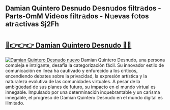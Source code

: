 ## Damian Quintero Desnudo D𝚎sn𝚞dos filtr𝚊dos - Parts-OmM Vid𝚎os filtr𝚊dos - N𝚞evas f𝚘tos atr𝚊ctivas Sj2Fh

# <h2><a href="http://mb06yr.tromn.icu/?c=Damian+Quintero+Desnudo">🔗👉👉👉 Damian Quintero Desnudo 🔗🔗</a></h2>

[![Damian Quintero Desnudo nuevo](https://i.imgur.com/pEAQMta.gif)](http://mb06yr.tromn.icu/?c=Damian+Quintero+Desnudo)
Damian Quintero Desnudo, una persona compleja e intrigante, desafía la categorización fácil. Su innovador estilo de comunicación en línea ha cautivado y enfurecido a los críticos, encendiendo debates sobre la privacidad, la expresión artística y la naturaleza evolutiva de las comunidades virtuales. A pesar de la ambigüedad de sus planes de futuro, su impacto en el mundo virtual es innegable. Impulsado por una determinación inquebrantable y un carisma innegable, el progreso de Damian Quintero Desnudo en el mundo digital es ilimitado.
